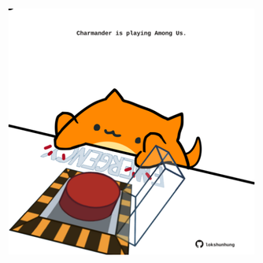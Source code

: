 <!-- built at 01/06/2024, 04:00:47 UTC -->
<p align="center">
  <img width="500" height="500" src="./ReadmeImage.svg">
</p>
